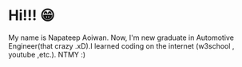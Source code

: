 # Hi!!! 😁
My name is Napateep Aoiwan. Now, I'm new graduate in Automotive Engineer(that crazy .xD).I learned coding on the internet (w3school , youtube ,etc.). NTMY :)
